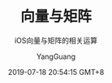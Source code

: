 ---
layout:     post
title:      向量与矩阵
subtitle:   iOS向量与矩阵的相关运算
date:       2019-07-18 20:54:15 GMT+8
author:     "YangGuang"
header-style: text
tags:
    - iOS
    - 技术
    - 数学
    - Swift
---